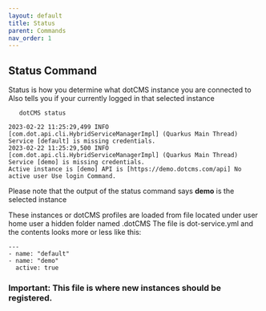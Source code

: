 ```yaml
---
layout: default
title: Status
parent: Commands
nav_order: 1
---
```


## **Status Command**

Status is how you determine what dotCMS instance you are connected to
Also tells you if your currently logged in that selected instance

```shell script
   dotCMS status  
```

```
2023-02-22 11:25:29,499 INFO  [com.dot.api.cli.HybridServiceManagerImpl] (Quarkus Main Thread) Service [default] is missing credentials.
2023-02-22 11:25:29,500 INFO  [com.dot.api.cli.HybridServiceManagerImpl] (Quarkus Main Thread) Service [demo] is missing credentials.
Active instance is [demo] API is [https://demo.dotcms.com/api] No active user Use login Command.
```
Please note that the output of the status command says **demo** is the selected  instance

These instances or dotCMS profiles are loaded from file located under user home user a hidden folder named .dotCMS
The file is dot-service.yml and the contents looks more or less like this:

```
---
- name: "default"
- name: "demo"
  active: true
```

### **Important:** This file is where new instances should be registered.